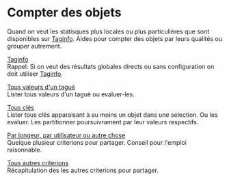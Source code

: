 Compter des objets
==================

Quand on veut les statisques plus locales ou plus particulières
que sont disponibles sur [Taginfo](https://taginfo.openstreetmap.org/).
Aides pour compter des objets par leurs qualités ou grouper autrement.

[Taginfo](taginfo.md)  
Rappel: Si on veut des résultats globales directs ou sans configuration
on doit utiliser [Taginfo](https://taginfo.openstreetmap.org/).

[Tous valeurs d'un tagué](values.md)  
Lister tous valeurs d'un tagué ou evaluer-les.

[Tous clés](keys.md)  
Lister tous clés apparaisant à au moins un objet dans une selection.
Ou les evaluer.
Les partitionner poursuivrament par leur valeurs respectifs.

[Par longeur, par utilisateur ou autre chose](more_criteria.md)  
Quelque plusieur criterions pour partager.
Conseil pour l'emploi raisonnable.

[Tous autres criterions](more_evals.md)  
Récapitulation des les autres criterions pour partager.
